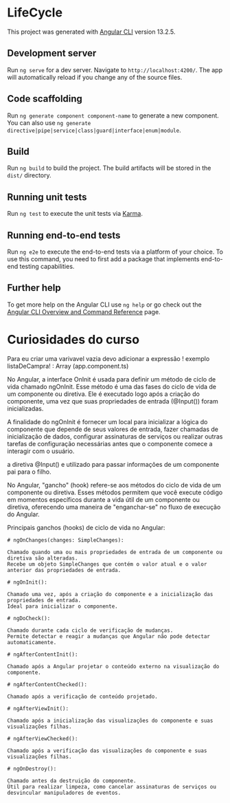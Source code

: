 # LifeCycle

This project was generated with [Angular CLI](https://github.com/angular/angular-cli) version 13.2.5.

## Development server

Run `ng serve` for a dev server. Navigate to `http://localhost:4200/`. The app will automatically reload if you change any of the source files.

## Code scaffolding

Run `ng generate component component-name` to generate a new component. You can also use `ng generate directive|pipe|service|class|guard|interface|enum|module`.

## Build

Run `ng build` to build the project. The build artifacts will be stored in the `dist/` directory.

## Running unit tests

Run `ng test` to execute the unit tests via [Karma](https://karma-runner.github.io).

## Running end-to-end tests

Run `ng e2e` to execute the end-to-end tests via a platform of your choice. To use this command, you need to first add a package that implements end-to-end testing capabilities.

## Further help

To get more help on the Angular CLI use `ng help` or go check out the [Angular CLI Overview and Command Reference](https://angular.io/cli) page.



# Curiosidades do curso

Para eu criar uma varivavel vazia devo adicionar a expressão ! exemplo   listaDeCampra! : Array<Item> (app.component.ts)

No Angular, a interface OnInit é usada para definir um método de ciclo de vida chamado ngOnInit. Esse método é uma das fases do ciclo de vida de um componente ou diretiva. Ele é executado logo após a criação do componente, uma vez que suas propriedades de entrada (@Input()) foram inicializadas.

A finalidade do ngOnInit é fornecer um local para inicializar a lógica do componente que depende de seus valores de entrada, fazer chamadas de inicialização de dados, configurar assinaturas de serviços ou realizar outras tarefas de configuração necessárias antes que o componente comece a interagir com o usuário.


a diretiva @Input() e utilizado para passar informações de um componente pai para o filho.


No Angular, "gancho" (hook) refere-se aos métodos do ciclo de vida de um componente ou diretiva. Esses métodos permitem que você execute código em momentos específicos durante a vida útil de um componente ou diretiva, oferecendo uma maneira de "enganchar-se" no fluxo de execução do Angular.

Principais ganchos (hooks) de ciclo de vida no Angular:

    # ngOnChanges(changes: SimpleChanges):

    Chamado quando uma ou mais propriedades de entrada de um componente ou diretiva são alteradas.
    Recebe um objeto SimpleChanges que contém o valor atual e o valor anterior das propriedades de entrada.

    # ngOnInit():

    Chamado uma vez, após a criação do componente e a inicialização das propriedades de entrada.
    Ideal para inicializar o componente.

    # ngDoCheck():

    Chamado durante cada ciclo de verificação de mudanças.
    Permite detectar e reagir a mudanças que Angular não pode detectar automaticamente.

    # ngAfterContentInit():

    Chamado após a Angular projetar o conteúdo externo na visualização do componente.
    
    # ngAfterContentChecked():

    Chamado após a verificação de conteúdo projetado.

    # ngAfterViewInit():

    Chamado após a inicialização das visualizações do componente e suas visualizações filhas.

    # ngAfterViewChecked():

    Chamado após a verificação das visualizações do componente e suas visualizações filhas.

    # ngOnDestroy():

    Chamado antes da destruição do componente.
    Útil para realizar limpeza, como cancelar assinaturas de serviços ou desvincular manipuladores de eventos.